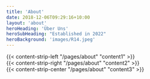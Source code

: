 ```yaml
---
title: 'About'
date: 2018-12-06T09:29:16+10:00
layout: 'about'
heroHeading: 'Über Uns'
heroSubHeading: "Established in 2022"
heroBackground: 'images/R14.jpeg'
---
```


<div>
{{< content-strip-left "/pages/about" "content1" >}}
</div>
<div>
{{< content-strip-right "/pages/about" "content2" >}}
</div>
<div>
{{< content-strip-center "/pages/about" "content3" >}}
</div>
